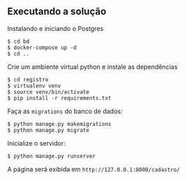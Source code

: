 ## Executando a solução

Instalando e iniciando o Postgres
```
$ cd bd
$ docker-compose up -d
$ cd ..
```

Crie um ambiente virtual python e instale as dependências
```
$ cd registro
$ virtualenv venv
$ source venv/bin/activate
$ pip install -r requirements.txt
```

Faça as `migrations` do banco de dados:
```
$ python manage.py makemigrations
$ python manage.py migrate
```

Inicialize o servidor:
```
$ python manage.py runserver
```

A página será exibida em `http://127.0.0.1:8000/cadastro/`